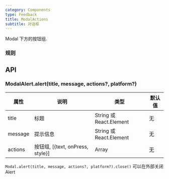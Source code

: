 ```yaml
---
category: Components
type: Feedback
title: ModalActions
subtitle: 对话框
---
```


Modal 下方的按钮组.

### 规则


## API

### ModalAlert.alert(title, message, actions?, platform?)

属性 | 说明 | 类型 | 默认值
----|-----|------|------
| title | 标题  | String 或 React.Element | 无  |
| message  | 提示信息  | String 或 React.Element  | 无  |
| actions | 按钮组, [{text, onPress, style}] | Array | 无  |

`Modal.alert(title, message, actions?, platform?).close()` 可以在外部关闭 Alert